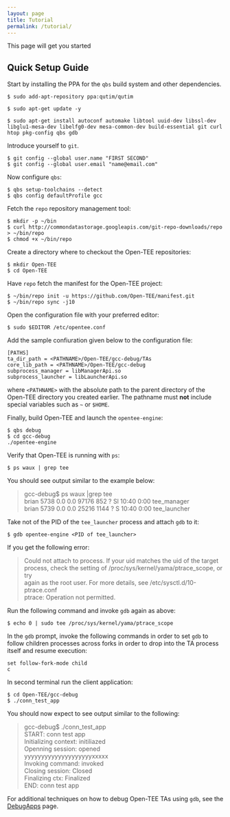 ```yaml
---
layout: page
title: Tutorial
permalink: /tutorial/
---
```


This page will get you started

## Quick Setup Guide

Start by installing the PPA for the `qbs` build system and other dependencies.

    $ sudo add-apt-repository ppa:qutim/qutim

    $ sudo apt-get update -y

    $ sudo apt-get install autoconf automake libtool uuid-dev libssl-dev libglu1-mesa-dev libelfg0-dev mesa-common-dev build-essential git curl htop pkg-config qbs gdb


Introduce yourself to `git`. 

    $ git config --global user.name "FIRST SECOND"
    $ git config --global user.email "name@email.com"


Now configure `qbs`:

    $ qbs setup-toolchains --detect
    $ qbs config defaultProfile gcc


Fetch the `repo` repository management tool:

    $ mkdir -p ~/bin
    $ curl http://commondatastorage.googleapis.com/git-repo-downloads/repo > ~/bin/repo
    $ chmod +x ~/bin/repo


Create a directory where to checkout the Open-TEE repositories:

    $ mkdir Open-TEE
    $ cd Open-TEE

Have `repo` fetch the manifest for the Open-TEE project:

    $ ~/bin/repo init -u https://github.com/Open-TEE/manifest.git
    $ ~/bin/repo sync -j10

Open the configuration file with your preferred editor: 

    $ sudo $EDITOR /etc/opentee.conf

Add the sample confiuration given below to the configuration file:

    [PATHS]
    ta_dir_path = <PATHNAME>/Open-TEE/gcc-debug/TAs
    core_lib_path = <PATHNAME>/Open-TEE/gcc-debug
    subprocess_manager = libManagerApi.so
    subprocess_launcher = libLauncherApi.so

where `<PATHNAME>` with the absolute path to the parent directory of the
Open-TEE directory you created earlier. The pathname must **not** include
special variables such as `~` or `$HOME`.

Finally, build Open-TEE and launch the `opentee-engine`:

    $ qbs debug
    $ cd gcc-debug
    ./opentee-engine

Verify that Open-TEE is running with `ps`:  

    $ ps waux | grep tee

You should see output similar to the example below:

> gcc-debug$ ps waux |grep tee  
> brian     5738  0.0  0.0  97176   852 ?        Sl   10:40   0:00 tee_manager  
> brian     5739  0.0  0.0  25216  1144 ?        S    10:40   0:00 tee_launcher  

Take not of the PID of the `tee_launcher` process and attach `gdb` to it:

    $ gdb opentee-engine <PID of tee_launcher>

If you get the following error:

> Could not attach to process.  If your uid matches the uid of the target  
> process, check the setting of /proc/sys/kernel/yama/ptrace_scope, or try  
> again as the root user.  For more details, see /etc/sysctl.d/10-ptrace.conf  
> ptrace: Operation not permitted.  

Run the following command and invoke `gdb` again as above:

    $ echo 0 | sudo tee /proc/sys/kernel/yama/ptrace_scope 

In the `gdb` prompt, invoke the following commands in order to set `gdb` to
follow children processes across forks in order to drop into the TA process
itself and resume execution: 

    set follow-fork-mode child
    c

In second terminal run the client application:

    $ cd Open-TEE/gcc-debug
    $ ./conn_test_app

You should now expect to see output similar to the following:

> gcc-debug$ ./conn_test_app  
> START: conn test app  
> Initializing context: initiliazed  
> Openning session: opened  
> yyyyyyyyyyyyyyyyyyyyxxxxx  
> Invoking command: invoked  
> Closing session: Closed  
> Finalizing ctx: Finalized  
> END: conn test app

For additional techniques on how to debug Open-TEE TAs using `gdb`, see the
[DebugApps](/debugApps/) page.
